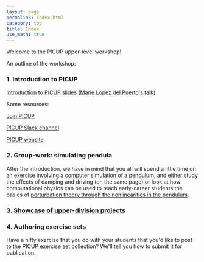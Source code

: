 ```yaml
---
layout: page
permalink: index.html
category: top
title: Index 
use_math: true
---
```


Welcome to the PICUP upper-level workshop! 

An outline of the workshop:

### 1. Introduction to PICUP

<a href="AAPT_Winter_2019_UpperLevel.pptx">Introduction to PICUP slides (Marie Lopez del Puerto's talk)</a>

Some resources:

<a href="http://eepurl.com/cGZQzb">Join PICUP</a> 

<a href="gopicup.slack.com">PICUP Slack channel</a>

<a href="https://www.compadre.org/picup/">PICUP website</a>

### 2. Group-work: simulating pendula

After the introduction, we have in mind that you all will spend a little time on an exercise involving a <a href="pendulum.html">computer simulation of a pendulum</a>, and either study the effects of damping and driving (on the same page) or look at how
computational physics can be used to teach early-career students the basics of <a href="perturb.html">perturbation theory through the nonlinearities in the pendulum</a>.

### 3. <a href="showcase.html">Showcase of upper-division projects</a>

### 4. Authoring exercise sets

Have a nifty exercise that you do with your students that you'd like to post to the <a href="https://www.compadre.org/PICUP/exercises/">PICUP exercise set collection</a>? We'll tell you how to submit it for publication.


